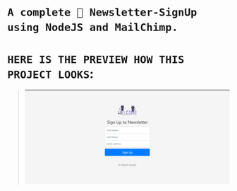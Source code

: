 # `A complete 🎊 Newsletter-SignUp using NodeJS and MailChimp.`
# `HERE IS THE PREVIEW HOW THIS PROJECT LOOKS`:  
>![Screenshot](./Screenshot/screenshot-1.png) 
